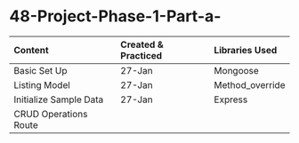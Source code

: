 # 48-Project-Phase-1-Part-a-


| Content                | Created & Practiced   | Libraries Used   |
|:-----------------------|:----------------------|:-----------------|
| Basic Set Up           | 27-Jan                | Mongoose         |
| Listing Model          | 27-Jan                | Method_override  |
| Initialize Sample Data | 27-Jan                | Express          |
| CRUD Operations Route  |                       |                  |
